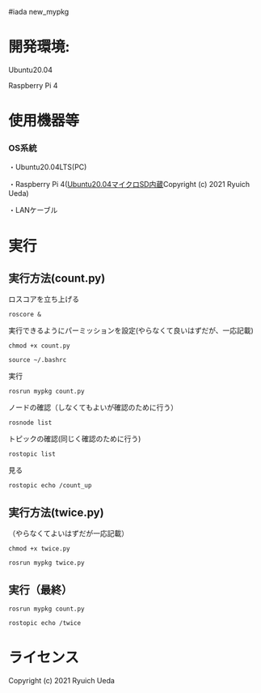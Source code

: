 #iada new_mypkg

# 開発環境:
Ubuntu20.04

Raspberry Pi 4

# 使用機器等
### OS系統
・Ubuntu20.04LTS(PC)

・Raspberry Pi 4([Ubuntu20.04マイクロSD内蔵](https://onl.tw/a45isMj)Copyright (c) 2021 Ryuich Ueda)

・LANケーブル

# 実行
## 実行方法(count.py)
ロスコアを立ち上げる
 ```
roscore &
 ```
 実行できるようにパーミッションを設定(やらなくて良いはずだが、一応記載)

 ```
chmod +x count.py
 ```
  ```
source ~/.bashrc
 ```
 実行
 ```
rosrun mypkg count.py
 ```
 ノードの確認（しなくてもよいが確認のために行う）
 ```
rosnode list
 ```
 トピックの確認(同じく確認のために行う)
 ```
rostopic list
 ```
 見る
 ```
rostopic echo /count_up
 ```
## 実行方法(twice.py)
 （やらなくてよいはずだが一応記載）
  ```
chmod +x twice.py
 ```
 ```
rosrun mypkg twice.py
 ```
## 実行（最終）
 ```
rosrun mypkg count.py
 ```
  ```
rostopic echo /twice
 ```

# ライセンス
Copyright (c) 2021 Ryuich Ueda
